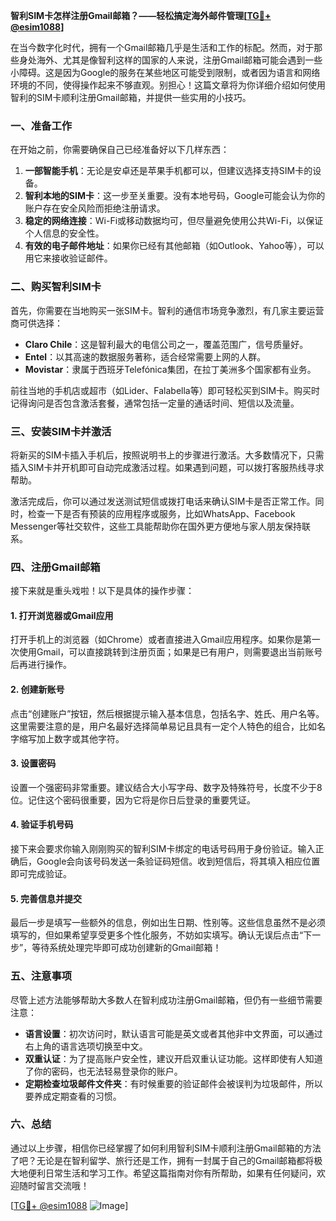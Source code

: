 **智利SIM卡怎样注册Gmail邮箱？——轻松搞定海外邮件管理[[TG💪+ @esim1088](https://t.me/s/esim1088)]**

在当今数字化时代，拥有一个Gmail邮箱几乎是生活和工作的标配。然而，对于那些身处海外、尤其是像智利这样的国家的人来说，注册Gmail邮箱可能会遇到一些小障碍。这是因为Google的服务在某些地区可能受到限制，或者因为语言和网络环境的不同，使得操作起来不够直观。别担心！这篇文章将为你详细介绍如何使用智利的SIM卡顺利注册Gmail邮箱，并提供一些实用的小技巧。

### 一、准备工作

在开始之前，你需要确保自己已经准备好以下几样东西：

1. **一部智能手机**：无论是安卓还是苹果手机都可以，但建议选择支持SIM卡的设备。
2. **智利本地的SIM卡**：这一步至关重要。没有本地号码，Google可能会认为你的账户存在安全风险而拒绝注册请求。
3. **稳定的网络连接**：Wi-Fi或移动数据均可，但尽量避免使用公共Wi-Fi，以保证个人信息的安全性。
4. **有效的电子邮件地址**：如果你已经有其他邮箱（如Outlook、Yahoo等），可以用它来接收验证邮件。

### 二、购买智利SIM卡

首先，你需要在当地购买一张SIM卡。智利的通信市场竞争激烈，有几家主要运营商可供选择：

- **Claro Chile**：这是智利最大的电信公司之一，覆盖范围广，信号质量好。
- **Entel**：以其高速的数据服务著称，适合经常需要上网的人群。
- **Movistar**：隶属于西班牙Telefónica集团，在拉丁美洲多个国家都有业务。

前往当地的手机店或超市（如Lider、Falabella等）即可轻松买到SIM卡。购买时记得询问是否包含激活套餐，通常包括一定量的通话时间、短信以及流量。

### 三、安装SIM卡并激活

将新买的SIM卡插入手机后，按照说明书上的步骤进行激活。大多数情况下，只需插入SIM卡并开机即可自动完成激活过程。如果遇到问题，可以拨打客服热线寻求帮助。

激活完成后，你可以通过发送测试短信或拨打电话来确认SIM卡是否正常工作。同时，检查一下是否有预装的应用程序或服务，比如WhatsApp、Facebook Messenger等社交软件，这些工具能帮助你在国外更方便地与家人朋友保持联系。

### 四、注册Gmail邮箱

接下来就是重头戏啦！以下是具体的操作步骤：

#### 1. 打开浏览器或Gmail应用

打开手机上的浏览器（如Chrome）或者直接进入Gmail应用程序。如果你是第一次使用Gmail，可以直接跳转到注册页面；如果是已有用户，则需要退出当前账号后再进行操作。

#### 2. 创建新账号

点击“创建账户”按钮，然后根据提示输入基本信息，包括名字、姓氏、用户名等。这里需要注意的是，用户名最好选择简单易记且具有一定个人特色的组合，比如名字缩写加上数字或其他字符。

#### 3. 设置密码

设置一个强密码非常重要。建议结合大小写字母、数字及特殊符号，长度不少于8位。记住这个密码很重要，因为它将是你日后登录的重要凭证。

#### 4. 验证手机号码

接下来会要求你输入刚刚购买的智利SIM卡绑定的电话号码用于身份验证。输入正确后，Google会向该号码发送一条验证码短信。收到短信后，将其填入相应位置即可完成验证。

#### 5. 完善信息并提交

最后一步是填写一些额外的信息，例如出生日期、性别等。这些信息虽然不是必须填写的，但如果希望享受更多个性化服务，不妨如实填写。确认无误后点击“下一步”，等待系统处理完毕即可成功创建新的Gmail邮箱！

### 五、注意事项

尽管上述方法能够帮助大多数人在智利成功注册Gmail邮箱，但仍有一些细节需要注意：

- **语言设置**：初次访问时，默认语言可能是英文或者其他非中文界面，可以通过右上角的语言选项切换至中文。
- **双重认证**：为了提高账户安全性，建议开启双重认证功能。这样即使有人知道了你的密码，也无法轻易登录你的账户。
- **定期检查垃圾邮件文件夹**：有时候重要的验证邮件会被误判为垃圾邮件，所以要养成定期查看的习惯。

### 六、总结

通过以上步骤，相信你已经掌握了如何利用智利SIM卡顺利注册Gmail邮箱的方法了吧？无论是在智利留学、旅行还是工作，拥有一封属于自己的Gmail邮箱都将极大地便利日常生活和学习工作。希望这篇指南对你有所帮助，如果有任何疑问，欢迎随时留言交流哦！

[[TG💪+ @esim1088](https://t.me/s/esim1088) ![Image](https://i.postimg.cc/4NQfJmqS/Snipaste-2025-05-13-00-14-12.png)]